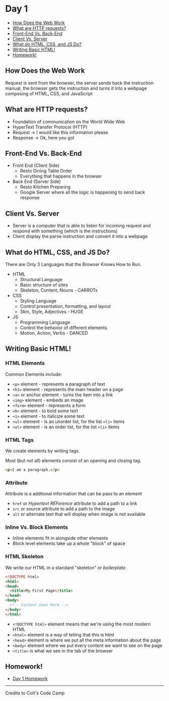 # Day 1

- [How Does the Web Work](#how-does-the-web-work)
- [What are HTTP requests?](#what-are-http-requests)
- [Front-End Vs. Back-End](#front-end-vs-back-end)
- [Client Vs. Server](#client-vs-server)
- [What do HTML, CSS, and JS Do?](#what-do-html-css-and-js-do)
- [Writing Basic HTML!](#writing-basic-html)
- [Homework!](#homework)


## How Does the Web Work

Request is sent from the browser, the server sends back the instruction manual, the browser gets the instruction and turns it into a webpage composing of HTML, CSS, and JavaScript


## What are HTTP requests?

- Foundation of communication on the World Wide Web
- HyperText Transfer Protocol (HTTP)
- Request -> I would like this information please
- Response -> Ok, here you go!


## Front-End Vs. Back-End

- Front End (Client Side)
  - Resto Dining Table Order
  - Everything that happens in the browser
- Back End (Server Side)
  - Resto Kitchen Preparing
  - Google Server where all the logic is happening to send back response


## Client Vs. Server

- Server is a computer that is able to listen for incoming request and respond with something (which is the instructions)
- Client display the parse instruction and convert it into a webpage


## What do HTML, CSS, and JS Do?

There are Only 3 Languages that the Browser Knows How to Run.

- HTML
  - Structural Language
  - Basic structure of sites
  - Skeleton, Content, Nouns - CARROTs
- CSS
  - Styling Language
  - Control presentation, formatting, and layout
  - Skin, Style, Adjectives - HUGE
- JS
  - Programming Language
  - Control the behavior of different elements
  - Motion, Action, Verbs - DANCED


## Writing Basic HTML!

### HTML Elements

Common Elements include:

- `<p>` element - represents a paragraph of text
- `<h1>` element - represents the main header on a page
- `<a>` or anchor element - turns the item into a link
- `<img>` element - embeds an image
- `<form>` element - represents a form
- `<b>` element - to bold some text
- `<i>` element - to italicize some text
- `<ul>` element - is an unorder list, for the list `<li>` items
- `<ol>` element - is an order list, for the list `<li>` items

### HTML Tags

We create elements by writing tags.

Most (but not all) elements consist of an opening and closing tag.

```html
<p>I am a paragraph.</p>
```

### Attribute

Attribute is a addtional information that can be pass to an element

- `href` or _Hypertext REFerence_ attribute to add a path to a link
- `src` or source attribute to add a path to the image 
- `alt` or alternate text that will display when image is not available

### Inline Vs. Block Elements

- Inline elements fit in alongside other elements
- Block level elements take up a whole "block" of space

### HTML Skeleton

We write our HTML in a standard "skeleton" or _boilerplate_.

```html
<!DOCTYPE html>
<html>
<head>
  <title>My First Page</title>
</head>
<body>
  <!-- Content Goes Here -->
</body>
</html>
```

- `<!DOCTYPE html>` element means that we're using the most modern HTML
- `<html>` element is a way of telling that this is html
- `<head>` element is where we put all the meta information about the page
- `<body>` element where we put every content we want to see on the page
- `<title>` is what we see in the tab of the browser


## Homework!

- [Day 1 Homework](./homework.html)

---

Credits to Colt's Code Camp
